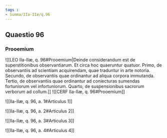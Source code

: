 ```yaml
---
tags : 
- Summa/IIa-IIæ/q.96
---
```


## Quaestio 96

### Prooemium

![[LEO IIa-IIæ, q. 96#Prooemium|Deinde considerandum est de superstitionibus observantiarum. Et circa hoc quaeruntur quatuor. Primo, de observantiis ad scientiam acquirendam, quae traduntur in arte notoria. Secundo, de observantiis quae ordinantur ad aliqua corpora immutanda. Tertio, de observantiis quae ordinantur ad coniecturas sumendas fortuniorum vel infortuniorum. Quarto, de suspensionibus sacrorum verborum ad collum.]]
![[CERF IIa-IIæ, q. 96#Prooemium]]

![[IIa-IIæ, q. 96, a. 1#Articulus 1]]

![[IIa-IIæ, q. 96, a. 2#Articulus 2]]

![[IIa-IIæ, q. 96, a. 3#Articulus 3]]

![[IIa-IIæ, q. 96, a. 4#Articulus 4]]


